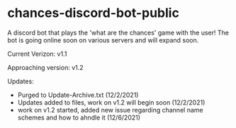 # chances-discord-bot-public
A discord bot that plays the 'what are the chances' game with the user! The bot is going online soon on various servers and will expand soon.

Current Verizon: v1.1

Approaching version: v1.2

Updates:
- Purged to Update-Archive.txt (12/2/2021)
- Updates added to files, work on v1.2 will begin soon (12/2/2021)
- work on v1.2 started, added new issue regarding channel name schemes and how to ahndle it (12/6/2021)
